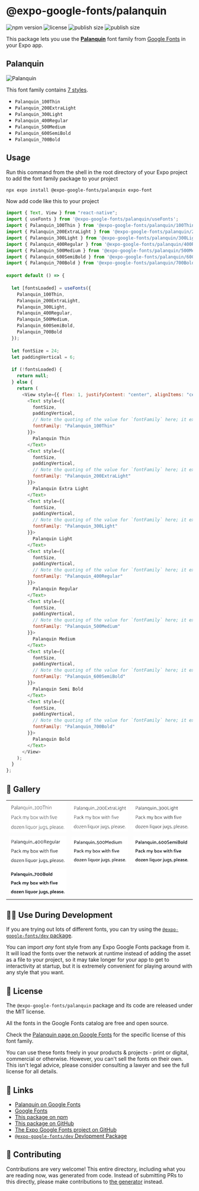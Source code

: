# @expo-google-fonts/palanquin

![npm version](https://flat.badgen.net/npm/v/@expo-google-fonts/palanquin)
![license](https://flat.badgen.net/github/license/expo/google-fonts)
![publish size](https://flat.badgen.net/packagephobia/install/@expo-google-fonts/palanquin)
![publish size](https://flat.badgen.net/packagephobia/publish/@expo-google-fonts/palanquin)

This package lets you use the [**Palanquin**](https://fonts.google.com/specimen/Palanquin) font family from [Google Fonts](https://fonts.google.com/) in your Expo app.

## Palanquin

![Palanquin](./font-family.png)

This font family contains [7 styles](#-gallery).

- `Palanquin_100Thin`
- `Palanquin_200ExtraLight`
- `Palanquin_300Light`
- `Palanquin_400Regular`
- `Palanquin_500Medium`
- `Palanquin_600SemiBold`
- `Palanquin_700Bold`

## Usage

Run this command from the shell in the root directory of your Expo project to add the font family package to your project

```sh
npx expo install @expo-google-fonts/palanquin expo-font
```

Now add code like this to your project

```js
import { Text, View } from "react-native";
import { useFonts } from '@expo-google-fonts/palanquin/useFonts';
import { Palanquin_100Thin } from '@expo-google-fonts/palanquin/100Thin';
import { Palanquin_200ExtraLight } from '@expo-google-fonts/palanquin/200ExtraLight';
import { Palanquin_300Light } from '@expo-google-fonts/palanquin/300Light';
import { Palanquin_400Regular } from '@expo-google-fonts/palanquin/400Regular';
import { Palanquin_500Medium } from '@expo-google-fonts/palanquin/500Medium';
import { Palanquin_600SemiBold } from '@expo-google-fonts/palanquin/600SemiBold';
import { Palanquin_700Bold } from '@expo-google-fonts/palanquin/700Bold';

export default () => {

  let [fontsLoaded] = useFonts({
    Palanquin_100Thin, 
    Palanquin_200ExtraLight, 
    Palanquin_300Light, 
    Palanquin_400Regular, 
    Palanquin_500Medium, 
    Palanquin_600SemiBold, 
    Palanquin_700Bold
  });

  let fontSize = 24;
  let paddingVertical = 6;

  if (!fontsLoaded) {
    return null;
  } else {
    return (
      <View style={{ flex: 1, justifyContent: "center", alignItems: "center" }}>
        <Text style={{
          fontSize,
          paddingVertical,
          // Note the quoting of the value for `fontFamily` here; it expects a string!
          fontFamily: "Palanquin_100Thin"
        }}>
          Palanquin Thin
        </Text>
        <Text style={{
          fontSize,
          paddingVertical,
          // Note the quoting of the value for `fontFamily` here; it expects a string!
          fontFamily: "Palanquin_200ExtraLight"
        }}>
          Palanquin Extra Light
        </Text>
        <Text style={{
          fontSize,
          paddingVertical,
          // Note the quoting of the value for `fontFamily` here; it expects a string!
          fontFamily: "Palanquin_300Light"
        }}>
          Palanquin Light
        </Text>
        <Text style={{
          fontSize,
          paddingVertical,
          // Note the quoting of the value for `fontFamily` here; it expects a string!
          fontFamily: "Palanquin_400Regular"
        }}>
          Palanquin Regular
        </Text>
        <Text style={{
          fontSize,
          paddingVertical,
          // Note the quoting of the value for `fontFamily` here; it expects a string!
          fontFamily: "Palanquin_500Medium"
        }}>
          Palanquin Medium
        </Text>
        <Text style={{
          fontSize,
          paddingVertical,
          // Note the quoting of the value for `fontFamily` here; it expects a string!
          fontFamily: "Palanquin_600SemiBold"
        }}>
          Palanquin Semi Bold
        </Text>
        <Text style={{
          fontSize,
          paddingVertical,
          // Note the quoting of the value for `fontFamily` here; it expects a string!
          fontFamily: "Palanquin_700Bold"
        }}>
          Palanquin Bold
        </Text>
      </View>
    );
  }
};
```

## 🔡 Gallery


||||
|-|-|-|
|![Palanquin_100Thin](./100Thin/Palanquin_100Thin.ttf.png)|![Palanquin_200ExtraLight](./200ExtraLight/Palanquin_200ExtraLight.ttf.png)|![Palanquin_300Light](./300Light/Palanquin_300Light.ttf.png)||
|![Palanquin_400Regular](./400Regular/Palanquin_400Regular.ttf.png)|![Palanquin_500Medium](./500Medium/Palanquin_500Medium.ttf.png)|![Palanquin_600SemiBold](./600SemiBold/Palanquin_600SemiBold.ttf.png)||
|![Palanquin_700Bold](./700Bold/Palanquin_700Bold.ttf.png)||||


## 👩‍💻 Use During Development

If you are trying out lots of different fonts, you can try using the [`@expo-google-fonts/dev` package](https://github.com/expo/google-fonts/tree/master/font-packages/dev#readme).

You can import _any_ font style from any Expo Google Fonts package from it. It will load the fonts over the network at runtime instead of adding the asset as a file to your project, so it may take longer for your app to get to interactivity at startup, but it is extremely convenient for playing around with any style that you want.


## 📖 License

The `@expo-google-fonts/palanquin` package and its code are released under the MIT license.

All the fonts in the Google Fonts catalog are free and open source.

Check the [Palanquin page on Google Fonts](https://fonts.google.com/specimen/Palanquin) for the specific license of this font family.

You can use these fonts freely in your products & projects - print or digital, commercial or otherwise. However, you can't sell the fonts on their own. This isn't legal advice, please consider consulting a lawyer and see the full license for all details.

## 🔗 Links

- [Palanquin on Google Fonts](https://fonts.google.com/specimen/Palanquin)
- [Google Fonts](https://fonts.google.com/)
- [This package on npm](https://www.npmjs.com/package/@expo-google-fonts/palanquin)
- [This package on GitHub](https://github.com/expo/google-fonts/tree/master/font-packages/palanquin)
- [The Expo Google Fonts project on GitHub](https://github.com/expo/google-fonts)
- [`@expo-google-fonts/dev` Devlopment Package](https://github.com/expo/google-fonts/tree/master/font-packages/dev)

## 🤝 Contributing

Contributions are very welcome! This entire directory, including what you are reading now, was generated from code. Instead of submitting PRs to this directly, please make contributions to [the generator](https://github.com/expo/google-fonts/tree/master/packages/generator) instead.
